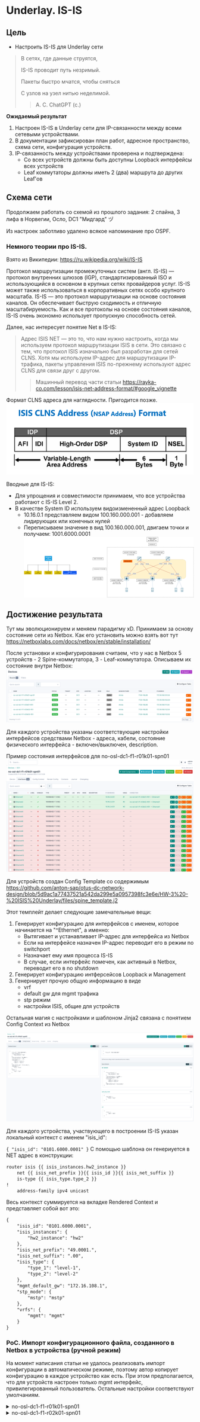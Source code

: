# Underlay. IS-IS

## Цель
* Настроить IS-IS для Underlay сети
>В сетях, где данные струятся,
> 
>IS-IS проводит путь незримый.
> 
>Пакеты быстро мчатся, чтобы сняться
> 
>С узлов на узел нитью неделимой.
>> А. С. ChatGPT (c.)

**Ожидаемый результат**
1. Настроен IS-IS в Underlay сети для IP-связанности между всеми сетевыми устройствами.
2. В документации зафиксирован план работ, адресное пространство, схема сети, конфигурация устройств.
3. IP-связанность между устройствами проверена и подтверждена:
   * Со всех устройств должны быть доступны Loopback интерфейсы всех устройств
   * Leaf коммутаторы должны иметь 2 (два) маршрута до других Leaf'ов

## Схема сети

Продолжаем работать со схемой из прошлого задания: 2 спайна, 3 лифа в Норвегии, Осло, DC1 "Мидгард" ヅ

Из настроек заботливо удалено всякое напоминание про OSPF.

### Немного теории про IS-IS.
Взято из Википедии: https://ru.wikipedia.org/wiki/IS-IS

Протокол маршрутизации промежуточных систем (англ. IS-IS) — протокол внутренних шлюзов (IGP), стандартизированный ISO и использующийся в основном в крупных сетях провайдеров услуг. IS-IS может также использоваться в корпоративных сетях особо крупного масштаба. IS-IS — это протокол маршрутизации на основе состояния каналов. Он обеспечивает быструю сходимость и отличную масштабируемость. Как и все протоколы на основе состояния каналов, IS-IS очень экономно использует пропускную способность сетей.

Далее, нас интересует понятие Net в IS-IS:

>Адрес ISIS NET — это то, что нам нужно настроить, когда мы используем протокол маршрутизации ISIS в сети.
>Это связано с тем, что протокол ISIS изначально был разработан для сетей CLNS. Хотя мы используем IP-адрес для маршрутизации IP-трафика, пакеты управления ISIS по-прежнему используют адрес CLNS для связи друг с другом.
>> Машинный перевод части статьи https://rayka-co.com/lesson/isis-net-address-format/#google_vignette

Формат CLNS адреса для наглядности. Пригодится позже.
![](images/ISIS_clns.png)

Вводные для IS-IS:
   * Для упрощения и совместимости принимаем, что все устройства работают с IS-IS Level 2.
   * В качестве System ID используем видоизмененный адрес Loopback
     * 10.16.0.1 представляем видом 100.160.000.001 - добавляем лидирующих или конечных нулей
     * Переписываем значение в вид 100.160.000.001, двигаем точки и получаем: 1001.6000.0001
![](images/HW-3-map.png)

## Достижение результата

Тут мы эволюционируем и меняем парадигму xD. Принимаем за основу состояние сети из Netbox. Как его установить можно взять вот тут https://netboxlabs.com/docs/netbox/en/stable/installation/

После установки и конфигурирования считаем, что у нас в Netbox 5 устройств - 2 Spine-коммутатора, 3 - Leaf-коммутатора. Описываем их состояние внутри Netbox:
![](images/nb-devices.png)

Для каждого устройства указаны соответствующие настройки интерфейсов средствами Netbox - адреса, кабели, состояние физического интерфейса - включен/выключен, description. 

Пример состояния интерфейсов для no-osl-dc1-f1-r01k01-spn01
![](images/no-osl-dc1-f1-r01k01-spn01_interfaces.png)

Для устройств создан Config Template со содержимым https://github.com/anton-sap/otus-dc-network-design/blob/5d9ac1a77437521a542da299e5a0957398fc3e6e/HW-3%20-%20ISIS%20Underlay/files/spine_template.j2

Этот темплейт делает следующие замечательные вещи:
1. Генерирует конфигурацию для интерфейсов с именем, которое начинается на "^Ethernet", а именно:
   * Вытягивает и устанавливает IP-адрес для интерфейса из Netbox
   * Если на интерфейсе назначен IP-адрес переводит его в режим no switchport
   * Назначает ему имя процесса IS-IS
   * В случае, если интерфейс помечен, как активный в Netbox, переводит его в no shutdown
2.  Генерирует конфигурацию интферсейсов Loopback и Management
3.  Генернирует прочую общую информацию в виде
    * vrf
    * default gw для mgmt трафика
    * stp режим
    * настройки ISIS, общие для устройств
    
Остальная магия с настройками и шаблоном Jinja2 связана с понятием Config Context из Netbox

![](images/config_context_examples.png)

Для каждого устройства, участвующего в построении IS-IS указан локальный контекст с именем "isis_id":

`
{
    "isis_id": "0101.6000.0001"
}
`
С помощью шаблона он генериуется в NET адрес в конструкции:

    router isis {{ isis_instances.hw2_instance }}
        net {{ isis_net_prefix }}{{ isis_id }}{{ isis_net_suffix }}
        is-type {{ isis_type.type_2 }}
    !
        address-family ipv4 unicast

Весь контекст суммируется на вкладке Rendered Context и представляет собой вот это:



    {
        "isis_id": "0101.6000.0001",
        "isis_instances": {
            "hw2_instance": "hw2"
        },
        "isis_net_prefix": "49.0001.",
        "isis_net_suffix": ".00",
        "isis_type": {
            "type_1": "level-1",
            "type_2": "level-2"
        },
        "mgmt_default_gw": "172.16.108.1",
        "stp_mode": {
            "mstp": "mstp"
        },
        "vrfs": {
            "mgmt": "mgmt"
        }
    }


### PoC. Импорт конфигурационного файла, созданного в Netbox в устройства (ручной режим)

На момент написания статьи не удалось реализовать импорт конфигурации в автоматическом режиме, поэтому автор копирует конфигурацию в каждое устройство как есть. При этом предполагается, что для устройств настроен только mgmt интерфейс, привилегированный пользователь. Остальные настройки соответствуют умолчаниям.

<details><summary>no-osl-dc1-f1-r01k01-spn01</summary>

    hostname no-osl-dc1-f1-r01k01-spn01
    !
    management api http-commands
       no shutdown
       !
       vrf default
          no shutdown
       !
       vrf mgmt
          no shutdown
    !
    ip routing
    no ip routing vrf mgmt
    !
    ip route vrf mgmt 0.0.0.0/0 172.16.108.1
    !
    spanning-tree mode mstp
    !
    vrf instance mgmt
    !
    interface Ethernet1
      no switchport
      isis enable hw2
      ip address 10.16.2.0/31
      no shutdown
    !
    interface Ethernet2
      no switchport
      isis enable hw2
      ip address 10.16.2.2/31
      no shutdown
    !
    interface Ethernet3
      no switchport
      isis enable hw2
      ip address 10.16.2.4/31
      no shutdown
    !
    interface Ethernet4
      shutdown
    !
    interface Ethernet5
      shutdown
    !
    interface Ethernet6
      shutdown
    !
    interface Ethernet7
      shutdown
    !
    interface Ethernet8
      shutdown
    !
    interface Ethernet9
      shutdown
    !
    interface Ethernet10
      shutdown
    !
    interface Ethernet11
      shutdown
    !
    interface Ethernet12
      shutdown
    !
    interface Ethernet13
      shutdown
    !
    interface Ethernet14
      shutdown
    !
    interface Ethernet15
      shutdown
    !
    interface Ethernet16
      shutdown
    !
    interface Loopback0
      ip address 10.16.0.1/32
      isis enable hw2
      description Loopback for RE
    !
    interface Management1
      ip address 172.16.108.101/24
      vrf mgmt
    !
    router isis hw2
      net 49.0001.0101.6000.0001.00
      is-type level-2
      !
      address-family ipv4 unicast
    !
    end
</details>

<details><summary>no-osl-dc1-f1-r02k01-spn01</summary>

    hostname no-osl-dc1-f1-r02k01-spn01
    !
    management api http-commands
    no shutdown
    !
    vrf default
    no shutdown
    !
    vrf mgmt
    no shutdown
    !
    ip routing
    no ip routing vrf mgmt
    !
    ip route vrf mgmt 0.0.0.0/0 172.16.108.1
    !
    spanning-tree mode mstp
    !
    vrf instance mgmt
    !
    interface Ethernet1
    no switchport
    isis enable hw2
    ip address 10.16.2.6/31
    no shutdown
    !
    interface Ethernet2
    no switchport
    isis enable hw2
    ip address 10.16.2.8/31
    no shutdown
    !
    interface Ethernet3
    no switchport
    isis enable hw2
    ip address 10.16.2.10/31
    no shutdown
    !
    interface Ethernet4
    no shutdown
    !
    interface Ethernet5
    no shutdown
    !
    interface Ethernet6
    no shutdown
    !
    interface Ethernet7
    no shutdown
    !
    interface Ethernet8
    no shutdown
    !
    interface Ethernet9
    no shutdown
    !
    interface Ethernet10
    no shutdown
    !
    interface Ethernet11
    no shutdown
    !
    interface Ethernet12
    no shutdown
    !
    interface Ethernet13
    no shutdown
    !
    interface Ethernet14
    no shutdown
    !
    interface Ethernet15
    no shutdown
    !
    interface Ethernet16
    no shutdown
    !
    interface Loopback0
    ip address 10.16.0.2/32
    isis enable hw2
    description Loopback for RE
    !
    interface Management1
    ip address 172.16.108.102/24
    vrf mgmt
    !
    router isis hw2
    net 49.0001.0101.6000.0002.00
    is-type level-2
    !
    address-family ipv4 unicast
    !
    end

</details>










